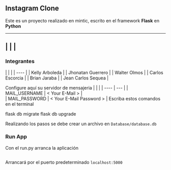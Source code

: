 ## Instagram Clone

Este es un proyecto realizado en mintic, escrito en el framework **Flask** en **Python**

---


|  |  | 
---
### Integrantes
|  |  | 
| ---- | 
| Kelly Arboleda |
| Jhonatan Guerrero |
| Walter Olmos | 
| Carlos Escorcia |
| Brian Jaraba |
| Jean Carlos Sequea |

Configure aquí su servidor de mensajeria
|  |  | 
| ---- | --- |
| MAIL_USERNAME | < Your E-Mail >  |   
| MAIL_PASSWORD | < Your E-Mail Password > |
Escriba estos comandos en el terminal

flask db migrate
flask db upgrade

Realizando los pasos se debe crear un archivo en `Database/database.db`

### Run App
Con el run.py arranca la aplicación
```

```
Arrancará por el puerto predeterminado `localhost:5000` 
